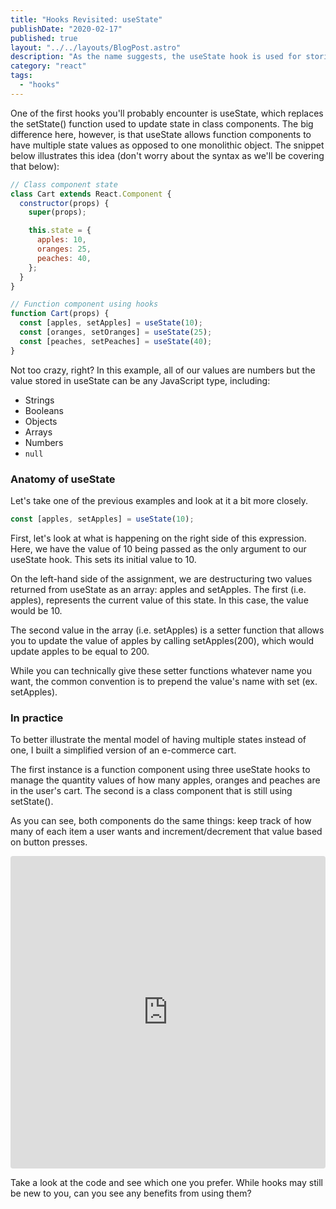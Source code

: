 ```yaml
---
title: "Hooks Revisited: useState"
publishDate: "2020-02-17"
published: true
layout: "../../layouts/BlogPost.astro"
description: "As the name suggests, the useState hook is used for storing component state."
category: "react"
tags:
  - "hooks"
---
```


One of the first hooks you'll probably encounter is useState, which replaces the setState() function used to update state in class components. The big difference here, however, is that useState allows function components to have multiple state values as opposed to one monolithic object. The snippet below illustrates this idea (don't worry about the syntax as we'll be covering that below):

```javascript
// Class component state
class Cart extends React.Component {
  constructor(props) {
    super(props);

    this.state = {
      apples: 10,
      oranges: 25,
      peaches: 40,
    };
  }
}

// Function component using hooks
function Cart(props) {
  const [apples, setApples] = useState(10);
  const [oranges, setOranges] = useState(25);
  const [peaches, setPeaches] = useState(40);
}
```

Not too crazy, right? In this example, all of our values are numbers but the value stored in useState can be any JavaScript type, including:

- Strings
- Booleans
- Objects
- Arrays
- Numbers
- `null`

### Anatomy of useState

Let's take one of the previous examples and look at it a bit more closely.

```javascript
const [apples, setApples] = useState(10);
```

First, let's look at what is happening on the right side of this expression. Here, we have the value of 10 being passed as the only argument to our useState hook. This sets its initial value to 10.

On the left-hand side of the assignment, we are destructuring two values returned from useState as an array: apples and setApples. The first (i.e. apples), represents the current value of this state. In this case, the value would be 10.

The second value in the array (i.e. setApples) is a setter function that allows you to update the value of apples by calling setApples(200), which would update apples to be equal to 200.

While you can technically give these setter functions whatever name you want, the common convention is to prepend the value's name with set (ex. setApples).

### In practice

To better illustrate the mental model of having multiple states instead of one, I built a simplified version of an e-commerce cart.

The first instance is a function component using three useState hooks to manage the quantity values of how many apples, oranges and peaches are in the user's cart. The second is a class component that is still using setState().

As you can see, both components do the same things: keep track of how many of each item a user wants and increment/decrement that value based on button presses.

<iframe
  src="https://codesandbox.io/embed/hooksusestate-o64ve?autoresize=1&fontsize=14&hidenavigation=1&theme=dark"
  style="width:100%; height:500px; border:0; border-radius: 4px; overflow:hidden;"
  title="hooks/useState"
  allow="geolocation; microphone; camera; midi; vr; accelerometer; gyroscope; payment; ambient-light-sensor; encrypted-media; usb"
  sandbox="allow-modals allow-forms allow-popups allow-scripts allow-same-origin"
></iframe>

Take a look at the code and see which one you prefer. While hooks may still be new to you, can you see any benefits from using them?
